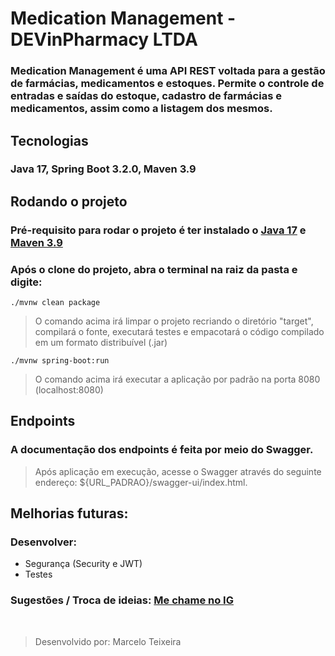 # Medication Management - DEVinPharmacy LTDA

### Medication Management é uma API REST voltada para a gestão de farmácias, medicamentos e estoques. Permite o controle de entradas e saídas do estoque, cadastro de farmácias e medicamentos, assim como a listagem dos mesmos.

## Tecnologias

### Java 17, Spring Boot 3.2.0, Maven 3.9

## Rodando o projeto

### Pré-requisito para rodar o projeto é ter instalado o **<a href="https://www.oracle.com/java/technologies/downloads/" target="_blank">Java 17</a>** e <a href="https://maven.apache.org/download.cgi" target="_blank">Maven 3.9</a>
### Após o clone do projeto, abra o terminal na raiz da pasta e digite:
```shell
./mvnw clean package
```
>O comando acima irá limpar o projeto recriando o diretório "target", compilará o fonte, executará testes e empacotará o código compilado em um formato distribuível (.jar)

```shell
./mvnw spring-boot:run
```
>O comando acima irá executar a aplicação por padrão na porta 8080 (localhost:8080)

## Endpoints
### A documentação dos endpoints é feita por meio do Swagger. 
>Após aplicação em execução, acesse o Swagger através do seguinte endereço: ${URL_PADRAO}/swagger-ui/index.html.

## Melhorias futuras:
### Desenvolver:
* Segurança (Security e JWT)
* Testes

### Sugestões / Troca de ideias: <a href="https://instagram.com/marcelo_junqueira_/" target="_blank">Me chame no IG</a>
<br>


> Desenvolvido por: Marcelo Teixeira